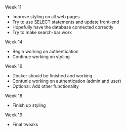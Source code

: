 Week 11

* Improve styling on all web pages
* Try to use SELECT statements and update front-end
* Hopefully have the database connected correctly
* Try to make search-bar work


Week 14

* Begin working on authentication
* Continue working on styling


Week 16

* Docker should be finished and working
* Contunie working on authentication (admin and user)
* Optional: Add other functionality

Week 18

* Finish up styling

Week 19

* Final tweaks
